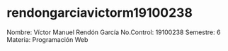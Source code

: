 # rendongarciavictorm19100238

Nombre: Víctor Manuel Rendón García
No.Control: 19100238
Semestre: 6
Materia: Programación Web
